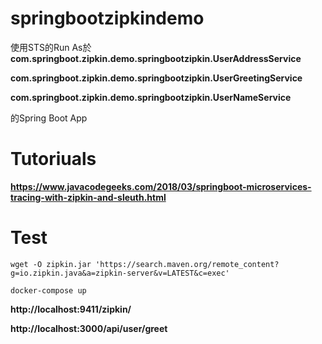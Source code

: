 # springbootzipkindemo

使用STS的Run As於 **com.springboot.zipkin.demo.springbootzipkin.UserAddressService**

**com.springboot.zipkin.demo.springbootzipkin.UserGreetingService**

**com.springboot.zipkin.demo.springbootzipkin.UserNameService**

的Spring Boot App


# Tutoriuals
**https://www.javacodegeeks.com/2018/03/springboot-microservices-tracing-with-zipkin-and-sleuth.html**




# Test
```
wget -O zipkin.jar 'https://search.maven.org/remote_content?g=io.zipkin.java&a=zipkin-server&v=LATEST&c=exec'
```

```
docker-compose up 
```



**http://localhost:9411/zipkin/**

**http://localhost:3000/api/user/greet**
